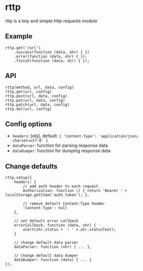 rttp
====

rttp is a tiny and simple http requests module

Example
-------
    rttp.get('/url')
        .success(function (data, xhr) { })
        .error(function (data, xhr) { });
        .finish(function (data, xhr) { });

API
---
    rttp(method, url, data, config)
    rttp.get(url, config)
    rttp.post(url, data, config)
    rttp.put(url, data, config)
    rttp.patch(url, data, config)
    rttp.del(url, config)


Config options
--------------
- `headers`:  [obj], default: `{ 'Content-Type': 'application/json; charset=utf-8' }`
- `dataParser`: function for parsing response data
- `dataDumper`: function for dumping response data


Change defaults
---------------
    rttp.setup({
        headers: {
            // add auth header to each request
            Authorization: function () { return 'Bearer ' + localStorage.getItem('auth_token'); },

            // remove default Content-Type header
            'Content-Type': null
        },

        // set default error callback
        errorCallback: function (data, xhr) {
            alert(xhr.status + ': ' + xhr.statusText);
        }

        // change default data parser
        dataParser: function (xhr) { ... },

        // change default data dumper
        dataDumper: function (data) { ... }
    });
